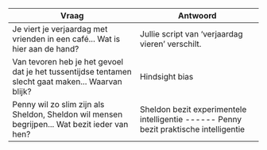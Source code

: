 | Vraag                                                                                              | Antwoord                                                                                          |
|----------------------------------------------------------------------------------------------------|---------------------------------------------------------------------------------------------------|
| Je viert je verjaardag met vrienden in een café... Wat is hier aan de hand?                        | Jullie script van ‘verjaardag vieren’ verschilt.                                                  |
| Van tevoren heb je het gevoel dat je het tussentijdse tentamen slecht gaat maken... Waarvan blijk?  | Hindsight bias                                                                                    |
| Penny wil zo slim zijn als Sheldon, Sheldon wil mensen begrijpen... Wat bezit ieder van hen?        | Sheldon bezit experimentele intelligentie ------ Penny bezit praktische intelligentie             |
